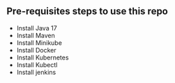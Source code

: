 ## Pre-requisites steps to use this repo
- Install Java 17
- Install Maven
- Install Minikube
- Install Docker
- Install Kubernetes
- Install Kubectl
- Install jenkins
